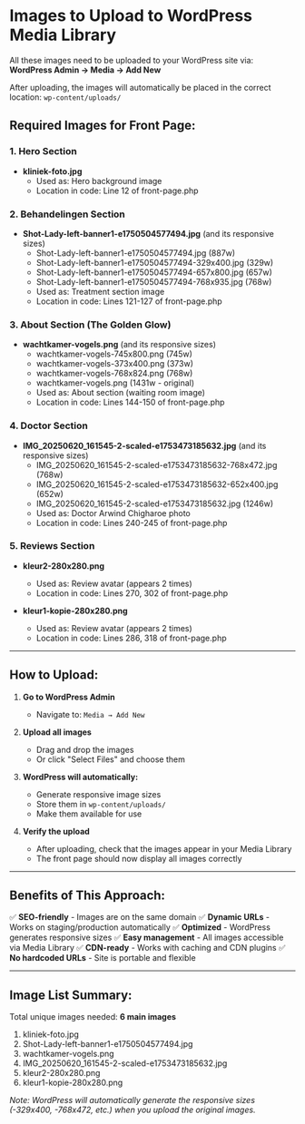 # Images to Upload to WordPress Media Library

All these images need to be uploaded to your WordPress site via:
**WordPress Admin → Media → Add New**

After uploading, the images will automatically be placed in the correct location:
`wp-content/uploads/`

## Required Images for Front Page:

### 1. Hero Section
- **kliniek-foto.jpg**
  - Used as: Hero background image
  - Location in code: Line 12 of front-page.php

### 2. Behandelingen Section
- **Shot-Lady-left-banner1-e1750504577494.jpg** (and its responsive sizes)
  - Shot-Lady-left-banner1-e1750504577494.jpg (887w)
  - Shot-Lady-left-banner1-e1750504577494-329x400.jpg (329w)
  - Shot-Lady-left-banner1-e1750504577494-657x800.jpg (657w)
  - Shot-Lady-left-banner1-e1750504577494-768x935.jpg (768w)
  - Used as: Treatment section image
  - Location in code: Lines 121-127 of front-page.php

### 3. About Section (The Golden Glow)
- **wachtkamer-vogels.png** (and its responsive sizes)
  - wachtkamer-vogels-745x800.png (745w)
  - wachtkamer-vogels-373x400.png (373w)
  - wachtkamer-vogels-768x824.png (768w)
  - wachtkamer-vogels.png (1431w - original)
  - Used as: About section (waiting room image)
  - Location in code: Lines 144-150 of front-page.php

### 4. Doctor Section
- **IMG_20250620_161545-2-scaled-e1753473185632.jpg** (and its responsive sizes)
  - IMG_20250620_161545-2-scaled-e1753473185632-768x472.jpg (768w)
  - IMG_20250620_161545-2-scaled-e1753473185632-652x400.jpg (652w)
  - IMG_20250620_161545-2-scaled-e1753473185632.jpg (1246w)
  - Used as: Doctor Arwind Chigharoe photo
  - Location in code: Lines 240-245 of front-page.php

### 5. Reviews Section
- **kleur2-280x280.png**
  - Used as: Review avatar (appears 2 times)
  - Location in code: Lines 270, 302 of front-page.php

- **kleur1-kopie-280x280.png**
  - Used as: Review avatar (appears 2 times)
  - Location in code: Lines 286, 318 of front-page.php

---

## How to Upload:

1. **Go to WordPress Admin**
   - Navigate to: `Media → Add New`

2. **Upload all images**
   - Drag and drop the images
   - Or click "Select Files" and choose them

3. **WordPress will automatically:**
   - Generate responsive image sizes
   - Store them in `wp-content/uploads/`
   - Make them available for use

4. **Verify the upload**
   - After uploading, check that the images appear in your Media Library
   - The front page should now display all images correctly

---

## Benefits of This Approach:

✅ **SEO-friendly** - Images are on the same domain
✅ **Dynamic URLs** - Works on staging/production automatically
✅ **Optimized** - WordPress generates responsive sizes
✅ **Easy management** - All images accessible via Media Library
✅ **CDN-ready** - Works with caching and CDN plugins
✅ **No hardcoded URLs** - Site is portable and flexible

---

## Image List Summary:

Total unique images needed: **6 main images**

1. kliniek-foto.jpg
2. Shot-Lady-left-banner1-e1750504577494.jpg
3. wachtkamer-vogels.png
4. IMG_20250620_161545-2-scaled-e1753473185632.jpg
5. kleur2-280x280.png
6. kleur1-kopie-280x280.png

*Note: WordPress will automatically generate the responsive sizes (-329x400, -768x472, etc.) when you upload the original images.*

